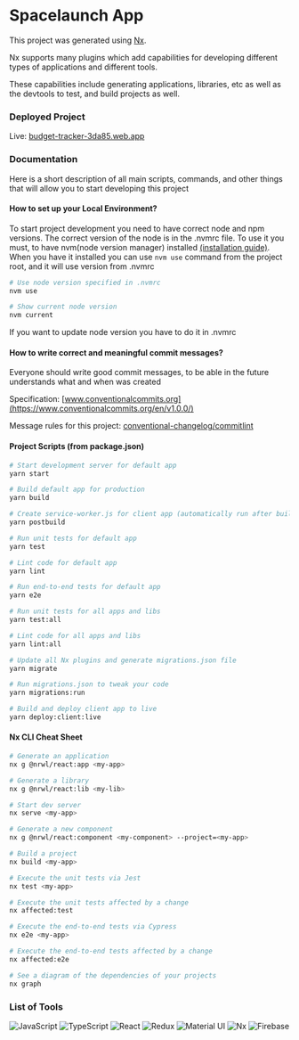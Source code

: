 # Spacelaunch App

This project was generated using [Nx](https://nx.dev).

Nx supports many plugins which add capabilities for developing different types of applications and different tools.

These capabilities include generating applications, libraries, etc as well as the devtools to test, and build projects as well.

### Deployed Project

Live: [budget-tracker-3da85.web.app](https://spacelaunch-9d930.web.app/)

### Documentation

Here is a short description of all main scripts, commands, and other things that will allow you to start developing this project

#### How to set up your Local Environment?

To start project development you need to have correct node and npm versions. The correct version of the node is in the .nvmrc file. To use it you must, to have nvm(node version manager) installed [(installation guide)](https://github.com/nvm-sh/nvm#installing-and-updating). When you have it installed you can use `nvm use` command from the project root, and it will use version from .nvmrc

```bash
# Use node version specified in .nvmrc
nvm use

# Show current node version
nvm current
```

If you want to update node version you have to do it in .nvmrc

#### How to write correct and meaningful commit messages?

Everyone should write good commit messages, to be able in the future understands what and when was created

Specification: [www.conventionalcommits.org](https://www.conventionalcommits.org/en/v1.0.0/)

Message rules for this project: [conventional-changelog/commitlint](https://github.com/conventional-changelog/commitlint#what-is-commitlint)

#### Project Scripts (from package.json)

```bash
# Start development server for default app
yarn start

# Build default app for production
yarn build

# Create service-worker.js for client app (automatically run after build)
yarn postbuild

# Run unit tests for default app
yarn test

# Lint code for default app
yarn lint

# Run end-to-end tests for default app
yarn e2e

# Run unit tests for all apps and libs
yarn test:all

# Lint code for all apps and libs
yarn lint:all

# Update all Nx plugins and generate migrations.json file
yarn migrate

# Run migrations.json to tweak your code
yarn migrations:run

# Build and deploy client app to live
yarn deploy:client:live
```

#### Nx CLI Cheat Sheet

```bash
# Generate an application
nx g @nrwl/react:app <my-app>

# Generate a library
nx g @nrwl/react:lib <my-lib>

# Start dev server
nx serve <my-app>

# Generate a new component
nx g @nrwl/react:component <my-component> --project=<my-app>

# Build a project
nx build <my-app>

# Execute the unit tests via Jest
nx test <my-app>

# Execute the unit tests affected by a change
nx affected:test

# Execute the end-to-end tests via Cypress
nx e2e <my-app>

# Execute the end-to-end tests affected by a change
nx affected:e2e

# See a diagram of the dependencies of your projects
nx graph
```

### List of Tools

![JavaScript](https://img.shields.io/badge/JavaScript-F7DF1E?style=for-the-badge&logo=javascript&logoColor=black)
![TypeScript](https://img.shields.io/badge/TypeScript-007ACC?style=for-the-badge&logo=typescript&logoColor=white)
![React](https://img.shields.io/badge/React-20232A?style=for-the-badge&logo=react&logoColor=61DAFB)
![Redux](https://img.shields.io/badge/Redux-593D88?style=for-the-badge&logo=redux&logoColor=white)
![Material UI](https://img.shields.io/badge/Material--UI-0081CB?style=for-the-badge&logo=mui&logoColor=white)
![Nx](https://img.shields.io/badge/workspace-143157?style=for-the-badge&logo=NX&logoColor=white)
![Firebase](https://img.shields.io/badge/Firebase-FFCB2B?style=for-the-badge&logo=firebase&logoColor=333333)
